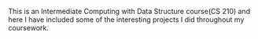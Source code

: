 This is an Intermediate Computing with Data Structure course(CS 210) and here I have included some of the interesting projects I did throughout my coursework.

